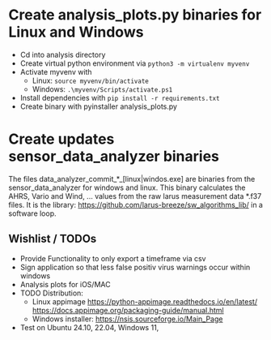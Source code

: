 # Create analysis_plots.py binaries for Linux and Windows
- Cd into analysis directory
- Create virtual python environment via ```python3 -m virtualenv myvenv```
- Activate myvenv with 
  - Linux: ```source myvenv/bin/activate``` 
  - Windows: ```.\myvenv/Scripts/activate.ps1```
- Install dependencies with ```pip install -r requirements.txt```
- Create binary with pyinstaller analysis_plots.py

# Create updates sensor_data_analyzer binaries
The files data_analyzer_commit_*_[linux|windos.exe] are binaries from the 
sensor_data_analyzer for windows and linux. This binary calculates the AHRS, Vario and 
Wind, ... values from the raw larus measurement data *.f37 files. It is the library:
https://github.com/larus-breeze/sw_algorithms_lib/ in a software loop.

## Wishlist / TODOs
- Provide Functionality to only export a timeframe via csv
- Sign application so that less false positiv virus warnings occur within windows
- Analysis plots for iOS/MAC
- TODO Distribution:  
  - Linux appimage  https://python-appimage.readthedocs.io/en/latest/   https://docs.appimage.org/packaging-guide/manual.html
  - Windows installer: https://nsis.sourceforge.io/Main_Page
- Test on Ubuntu 24.10, 22.04,  Windows 11, 
